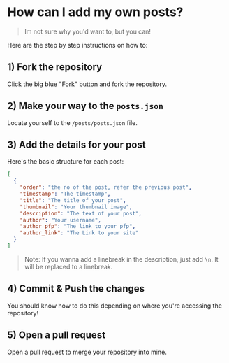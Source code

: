 
# How can I add my own posts?
> Im not sure why you'd want to, but you can!

Here are the step by step instructions on how to:

## 1) Fork the repository
Click the big blue "Fork" button and fork the repository.

## 2) Make your way to the `posts.json`
Locate yourself to the `/posts/posts.json` file.

## 3) Add the details for your post
Here's the basic structure for each post:
```json
[
  {
    "order": "the no of the post, refer the previous post",
    "timestamp": "The timestamp",
    "title": "The title of your post",
    "thumbnail": "Your thumbnail image",
    "description": "The text of your post",
    "author": "Your username",
    "author_pfp": "The link to your pfp",
    "author_link": "The Link to your site"
  }
]
```
> Note: If you wanna add a linebreak in the description, just add `\n`. It will be replaced to a linebreak.

## 4) Commit & Push the changes
You should know how to do this depending on where you're accessing the repository!

## 5) Open a pull request
Open a pull request to merge your repository into mine.